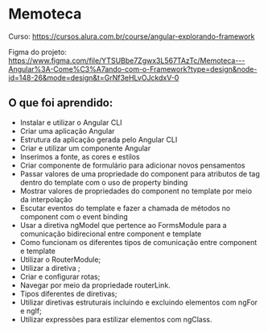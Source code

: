 # Memoteca

Curso: https://cursos.alura.com.br/course/angular-explorando-framework


Figma do projeto: https://www.figma.com/file/YTSUBbe7Zgwx3L567TAzTc/Memoteca---Angular%3A-Come%C3%A7ando-com-o-Framework?type=design&node-id=148-26&mode=design&t=GrNf3eHLvOJckdxV-0

## O que foi aprendido:
- Instalar e utilizar o Angular CLI
- Criar uma aplicação Angular
- Estrutura da aplicação gerada pelo Angular CLI
- Criar e utilizar um componente Angular
- Inserimos a fonte, as cores e estilos
- Criar componente de formulário para adicionar novos pensamentos 
- Passar valores de uma propriedade do component para atributos de tag dentro do template com o uso de property binding
- Mostrar valores de propriedades do component no template por meio da interpolação
- Escutar eventos do template e fazer a chamada de métodos no component com o event binding
- Usar a diretiva ngModel que pertence ao FormsModule para a comunicação bidirecional entre component e template
- Como funcionam os diferentes tipos de comunicação entre component e template
- Utilizar o RouterModule;
- Utilizar a diretiva <router-outlet>;
- Criar e configurar rotas;
- Navegar por meio da propriedade routerLink.
- Tipos diferentes de diretivas;
- Utilizar diretivas estruturais incluindo e excluindo elementos com ngFor e ngIf;
- Utilizar expressões para estilizar elementos com ngClass.
